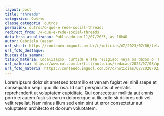 ```yaml
---
layout: post
title: "threads"
categories: Outros
classe_categoria: outros
permalink: outros/o-que-e-rede-social-threads
redirect_from: /o-que-e-rede-social-threads
data_hora_atualizacao: Publicado em 11/07/2023, às 16h40
autor: Gabriela Caesar
url_short: https://conteudo.imguol.com.br/c/noticias/d7/2023/07/06/tela-de-celular-com-o-app-threads-da-meta-1688648748382_v2_900x506.jpg
url_foto_destaque: 
buscas_dia_semana: 
titulo_materia: Localização, curtida e até religião: veja os dados o Threads coleta de você
url_materia: https://www.uol.com.br/tilt/noticias/redacao/2023/07/08/quais-dados-a-rede-social-threads-coleta-de-voce-a-politica-de-privacidade.htm
url_foto_materia: https://conteudo.imguol.com.br/c/noticias/62/2020/02/18/celular-smartphone-privacidade-dados-aplicativos-documento-1582053837533_v2_300x225.jpg.webp
---
```

Lorem ipsum dolor sit amet sed totam illo et veniam fugiat vel nihil saepe et consequatur sequi quo illo ipsa. Id sunt perspiciatis ut veritatis reprehenderit ut voluptatem cupiditate. 
Qui consectetur mollitia aut omnis porro et autem fugit sit earum doloremque ut illo odio sit dolores odit vel velit repellat. Nam minus illum sed enim sint ut error consectetur aut voluptatem architecto et dolorum voluptatem. 

